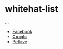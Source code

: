 # whitehat-list

...

- [Facebook](https://www.facebook.com/whitehat)
- [Google](https://www.google.com/about/appsecurity/)
- [Petlove](https://www.petlove.com.br/empresa/politica-white-hat)

